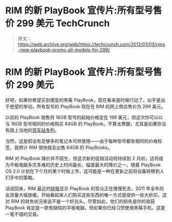 # RIM 的新 PlayBook 宣传片:所有型号售价 299 美元 TechCrunch

> 原文：<https://web.archive.org/web/https://techcrunch.com/2012/01/03/rims-new-playbook-promo-all-models-for-299/>

# RIM 的新 PlayBook 宣传片:所有型号售价 299 美元

好吧，如果你希望买到便宜的黑莓 PlayBook，现在看来是时候行动了。似乎是出于绝望的举动，所有型号的 PlayBook 现在在 RIM 的网上商店售价为 299 美元。

以前的 PlayBook 销售将 16GB 型号的起始价格定在 199 美元，但这次你可以以与 16GB 型号相同的价格购买 64GB 的 PlayBook。不算太寒酸，尤其是如果你没有跳上当地的[货车站专列](https://web.archive.org/web/20221209172642/https://beta.techcrunch.com/2011/12/19/5000-blackberry-playbooks-stolen-from-a-truck-stop/)。

当然，这是假设有足够多的笔记本可供使用——由于每种型号都有相同的价格标签，我预计 RIM 很快就会出售 64GB 的 PlayBooks。

RIM 对 PlayBook 降价并不陌生，但这次新的促销活动将持续到 2 月初，这将成为平板电脑多灾多难的历史上时间最长、幅度最大的降价之一。随着 PlayBook OS 2.0 计划在下个月的某个时候上市，这可能是一种在更新之前将设备转移到人们手中的策略。

话说回来，RIM 最近的[财报](https://web.archive.org/web/20221209172642/https://beta.techcrunch.com/2011/12/15/rims-rough-ride-reflected-in-q3-earnings/)显示 PlayBook 的受众正在慢慢死去，2011 年全年的出货量大幅放缓。开始看起来人们购买这些东西的唯一方式是提供一些大折扣，这对 RIM 的财务状况来说不是一个好兆头。尽管如此，他们的损失是你的收获 PlayBook 肯定是一款有缺陷的平板电脑，但如果你已经习惯使用黑莓手机，这是一笔不错的交易。
